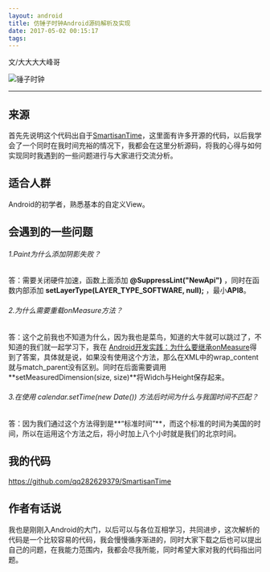 ```yaml
---
layout: android
title: 仿锤子时钟Android源码解析及实现
date: 2017-05-02 00:15:17
tags:
---
```


文/大大大大峰哥



![锤子时钟](http://upload-images.jianshu.io/upload_images/925416-05839a7036682df3.png?imageMogr2/auto-orient/strip%7CimageView2/2/w/1240)

<!-- more -->

----------------

## 来源

首先先说明这个代码出自于[SmartisanTime](http://www.jcodecraeer.com/a/opensource/2016/0918/6619.html)，这里面有许多开源的代码，以后我学会了一个同时在我时间充裕的情况下，我都会在这里分析源码，将我的心得与如何实现同时我遇到的一些问题进行与大家进行交流分析。

## 适合人群
Android的初学者，熟悉基本的自定义View。


## 会遇到的一些问题
###### 1.Paint为什么添加阴影失败？
答：需要关闭硬件加速，函数上面添加 **@SuppressLint("NewApi")** ，同时在函数内部添加 **setLayerType(LAYER_TYPE_SOFTWARE, null);** ，最小**API8**。

 ###### 2.为什么需要重载onMeasure方法？
答：这个之前我也不知道为什么，因为我也是菜鸟，知道的大牛就可以跳过了，不知道的我们就一起学习下，我在 [Android开发实践：为什么要继承onMeasure](http://ticktick.blog.51cto.com/823160/1540134)得到了答案，具体就是说，如果没有使用这个方法，那么在XML中的wrap_content就与match_parent没有区别。同时在后面需要调用**setMeasuredDimension(size, size)**将Widch与Height保存起来。

 ###### 3.在使用 calendar.setTime(new Date()) 方法后时间为什么与我国时间不匹配？
答：因为我们通过这个方法得到是**“标准时间”**，而这个标准的时间为美国的时间，所以在运用这个方法之后，将小时加上八个小时就是我们的北京时间。


##  我的代码
https://github.com/qq282629379/SmartisanTime

##  作者有话说
我也是刚刚入Android的大门，以后可以与各位互相学习，共同进步，这次解析的代码是一个比较容易的代码，我会慢慢循序渐进的，同时大家下载之后也可以提出自己的问题，在我能力范围内，我都会尽我所能，同时希望大家对我的代码指出问题。